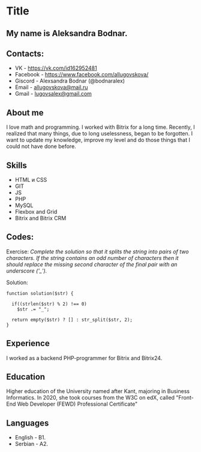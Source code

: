 # Title

## My name is Aleksandra Bodnar.
## Contacts:
* VK - https://vk.com/id162952481
* Facebook - https://www.facebook.com/allugovskova/
* Giscord - Alexsandra Bodnar (@bodnaralex)
* Email - allugovskova@mail.ru
* Gmail - lugovsalex@gmail.com
## About me
I love math and programming.
I worked with Bitrix for a long time. Recently, I realized that many things, due to long uselessness, began to be forgotten. I want to update my knowledge, improve my level and do those things that I could not have done before.
## Skills
* HTML и CSS
* GIT
* JS
* PHP
* MySQL
* Flexbox and Grid
* Bitrix and Bitrix CRM
## Codes:
Exercise: *Complete the solution so that it splits the string into pairs of two characters. If the string contains an odd number of characters then it should replace the missing second character of the final pair with an underscore ('_').*

Solution: 
```
function solution($str) {

  if((strlen($str) % 2) !== 0)
    $str .= "_";
  
  return empty($str) ? [] : str_split($str, 2);
}
```
## Experience
I worked as a backend PHP-programmer for Bitrix and Bitrix24.
## Education
Higher education of the University named after Kant, majoring in Business Informatics.
In 2020, she took courses from the W3C on edX, called "Front-End Web Developer (FEWD) Professional Certificate"
## Languages 
* English - B1.
* Serbian - A2.